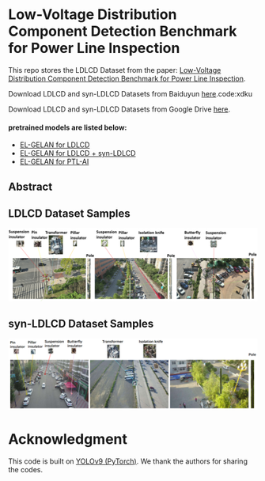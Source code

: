 # Low-Voltage Distribution Component Detection Benchmark for Power Line Inspection


This repo stores the LDLCD Dataset from the paper: [Low-Voltage Distribution Component Detection
Benchmark for Power Line Inspection]().

<!-- This repo stores the PTL-AI Furnas Dataset from the paper: [PTL-AI Furnas Dataset: A Public Dataset for Fault Detection in Power Transmission Lines Using Aerial Images](http://sibgrapi.sid.inpe.br/col/sid.inpe.br/sibgrapi/2022/09.22.22.53/doc/oliveira-33_inpe.pdf). -->




Download LDLCD and syn-LDLCD Datasets from Baiduyun [here](https://pan.baidu.com/s/1KXV7SBJf7T5l3L7YYjjfAw?pwd=xdku).code:xdku

Download LDLCD and syn-LDLCD Datasets from Google Drive [here]().

#### pretrained models are listed below:

- [EL-GELAN for LDLCD]()
- [EL-GELAN for LDLCD + syn-LDLCD]()
- [EL-GELAN for PTL-AI]()


## Abstract


<!--## Datasets Statistics

![statistics](imgs/statistics.png) -->

## LDLCD Dataset Samples

![samples](data/images/ldlcd.png)

## syn-LDLCD Dataset Samples

![samples](data/images/syn-ldlcd.png)

# Acknowledgment
	
This code is built on [YOLOv9 (PyTorch)](https://github.com/WongKinYiu/yolov9). We thank the authors for sharing the codes.

